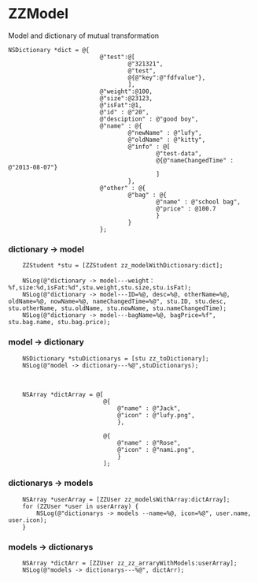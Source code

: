 # ZZModel
Model and dictionary of mutual transformation



	NSDictionary *dict = @{
                              @"test":@[
                                      @"321321",
                                      @"test",
                                      @{@"key":@"fdfvalue"},
                                      ],
                              @"weight":@100,
                              @"size":@23123,
                              @"isFat":@1,
                              @"id" : @"20",
                              @"desciption" : @"good boy",
                              @"name" : @{
                                      @"newName" : @"lufy",
                                      @"oldName" : @"kitty",
                                      @"info" : @[
                                              @"test-data",
                                              @{@"nameChangedTime" : @"2013-08-07"}
                                              ]
                                      },
                              @"other" : @{
                                      @"bag" : @{
                                              @"name" : @"school bag",
                                              @"price" : @100.7
                                              }
                                      }
                              };
        

### dictionary -> model

        ZZStudent *stu = [ZZStudent zz_modelWithDictionary:dict];
        
        NSLog(@"dictionary -> model---weight：%f,size:%d,isFat:%d",stu.weight,stu.size,stu.isFat);
        NSLog(@"dictionary -> model---ID=%@, desc=%@, otherName=%@, oldName=%@, nowName=%@, nameChangedTime=%@", stu.ID, stu.desc, stu.otherName, stu.oldName, stu.nowName, stu.nameChangedTime);
        NSLog(@"dictionary -> model---bagName=%@, bagPrice=%f", stu.bag.name, stu.bag.price);
        
        
### model -> dictionary

        NSDictionary *stuDictionarys = [stu zz_toDictionary];
        NSLog(@"model -> dictionary---%@",stuDictionarys);
                

<br/>     
        
        
 
 		NSArray *dictArray = @[
                               @{
                                   @"name" : @"Jack",
                                   @"icon" : @"lufy.png",
                                   },
                               
                               @{
                                   @"name" : @"Rose",
                                   @"icon" : @"nami.png",
                                   }
                               ];
        
### dictionarys -> models

        NSArray *userArray = [ZZUser zz_modelsWithArray:dictArray];
        for (ZZUser *user in userArray) {
            NSLog(@"dictionarys -> models --name=%@, icon=%@", user.name, user.icon);
        }
        
### models -> dictionarys

        NSArray *dictArr = [ZZUser zz_zz_arraryWithModels:userArray];
        NSLog(@"models -> dictionarys---%@", dictArr);
